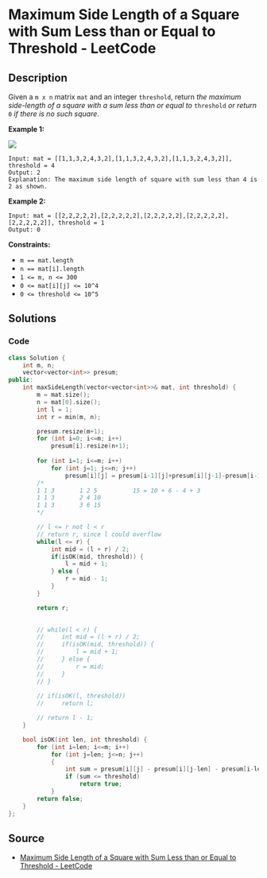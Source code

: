 # Maximum Side Length of a Square with Sum Less than or Equal to Threshold - LeetCode

## Description

Given a `m x n` matrix `mat` and an integer `threshold`, return _the maximum side-length of a square with a sum less than or equal to_ `threshold` _or return_ `0` _if there is no such square_.

**Example 1:**

![](https://assets.leetcode.com/uploads/2019/12/05/e1.png)

```
Input: mat = [[1,1,3,2,4,3,2],[1,1,3,2,4,3,2],[1,1,3,2,4,3,2]], threshold = 4
Output: 2
Explanation: The maximum side length of square with sum less than 4 is 2 as shown.

```

**Example 2:**

```
Input: mat = [[2,2,2,2,2],[2,2,2,2,2],[2,2,2,2,2],[2,2,2,2,2],[2,2,2,2,2]], threshold = 1
Output: 0

```

**Constraints:**

-   `m == mat.length`
-   `n == mat[i].length`
-   `1 <= m, n <= 300`
-   `0 <= mat[i][j] <= 10^4`
-   `0 <= threshold <= 10^5`

## Solutions 

### Code

```cpp
class Solution {
    int m, n;
    vector<vector<int>> presum;
public:
    int maxSideLength(vector<vector<int>>& mat, int threshold) {
        m = mat.size();
        n = mat[0].size();
        int l = 1;
        int r = min(m, n);

        presum.resize(m+1);
        for (int i=0; i<=m; i++)
            presum[i].resize(n+1);
                       
        for (int i=1; i<=m; i++)
            for (int j=1; j<=n; j++)
                presum[i][j] = presum[i-1][j]+presum[i][j-1]-presum[i-1][j-1]+mat[i-1][j-1];
        /*
        1 1 3       1 2 5          15 = 10 + 6 - 4 + 3  
        1 1 3       2 4 10          
        1 1 3       3 6 15
        */

        // l <= r not l < r
        // return r, since l could overflow
        while(l <= r) {
            int mid = (l + r) / 2;
            if(isOK(mid, threshold)) {
                l = mid + 1;
            } else {
                r = mid - 1;
            }
        }

        return r;

        
        // while(l < r) {
        //     int mid = (l + r) / 2;
        //     if(isOK(mid, threshold)) {
        //         l = mid + 1;
        //     } else {
        //         r = mid;
        //     }
        // }
        
        // if(isOK(l, threshold))
        //     return l;

        // return l - 1;
    }

    bool isOK(int len, int threshold) {
        for (int i=len; i<=m; i++)
            for (int j=len; j<=n; j++)
            {
                int sum = presum[i][j] - presum[i][j-len] - presum[i-len][j] + presum[i-len][j-len];
                if (sum <= threshold)
                    return true;
            }
        return false;
    }
};
```

## Source
- [Maximum Side Length of a Square with Sum Less than or Equal to Threshold - LeetCode](https://leetcode.com/problems/maximum-side-length-of-a-square-with-sum-less-than-or-equal-to-threshold/)